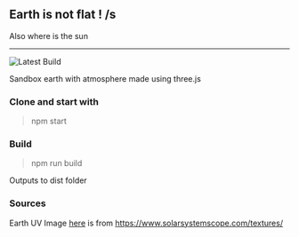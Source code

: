 

## Earth is not flat ! /s

Also where is the sun

---

![Latest Build](https://github.com/hgosansn/threeJs_atmosphere/actions/workflows/webpack.yml/badge.svg?branch=release)

Sandbox earth with atmosphere made using three.js

### Clone and start with 
> npm start

### Build
>npm run build

Outputs to dist folder

### Sources

Earth UV Image [here](src/assets/blackearth.jpg) is from https://www.solarsystemscope.com/textures/
